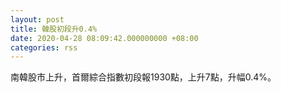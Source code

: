 ```yaml
---
layout: post
title: 韓股初段升0.4%
date: 2020-04-28 08:09:42.000000000 +08:00
categories: rss
---
```


南韓股市上升，首爾綜合指數初段報1930點，上升7點，升幅0.4%。
